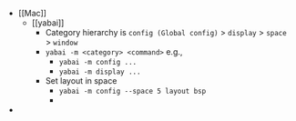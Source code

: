 - [[Mac]]
	- [[yabai]]
		- Category hierarchy is `config (Global config)` > `display` > `space` > `window`
		- `yabai -m <category> <command>` e.g.,
			- `yabai -m config ...`
			- `yabai -m display ...`
		- Set layout in space
			- `yabai -m config --space 5 layout bsp`
			-
-